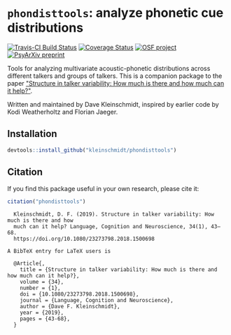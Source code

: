 # `phondisttools`: analyze phonetic cue distributions

[![Travis-CI Build Status](https://travis-ci.org/kleinschmidt/phondisttools.svg?branch=master)](https://travis-ci.org/kleinschmidt/phondisttools)
[![Coverage Status](https://img.shields.io/codecov/c/github/kleinschmidt/phondisttools/master.svg)](https://codecov.io/github/kleinschmidt/phondisttools?branch=master)
[![OSF project](https://img.shields.io/badge/OSF-zv6e3-blue.svg)](https://osf.io/zv6e3)
[![PsyArXiv preprint](https://img.shields.io/badge/PsyArXiv-a4tkn-blue.svg)](https://psyarxiv.com/a4tkn/)

Tools for analyzing multivariate acoustic-phonetic distributions across
different talkers and groups of talkers.  This is a companion package to the
paper ["Structure in talker variability: How much is there and how much can it
help?"](https://osf.io/ycfzu/).

Written and maintained by Dave Kleinschmidt, inspired by earlier code by Kodi
Weatherholtz and Florian Jaeger.

## Installation

```r
devtools::install_github("kleinschmidt/phondisttools")
```

## Citation

If you find this package useful in your own research, please cite it:

```r
citation("phondisttools")
```

```
  Kleinschmidt, D. F. (2019). Structure in talker variability: How much is there and how
  much can it help? Language, Cognition and Neuroscience, 34(1), 43–68.
  https://doi.org/10.1080/23273798.2018.1500698

A BibTeX entry for LaTeX users is

  @Article{,
    title = {Structure in talker variability: How much is there and how much can it help?},
    volume = {34},
    number = {1},
    doi = {10.1080/23273798.2018.1500698},
    journal = {Language, Cognition and Neuroscience},
    author = {Dave F. Kleinschmidt},
    year = {2019},
    pages = {43-68},
  }
```

